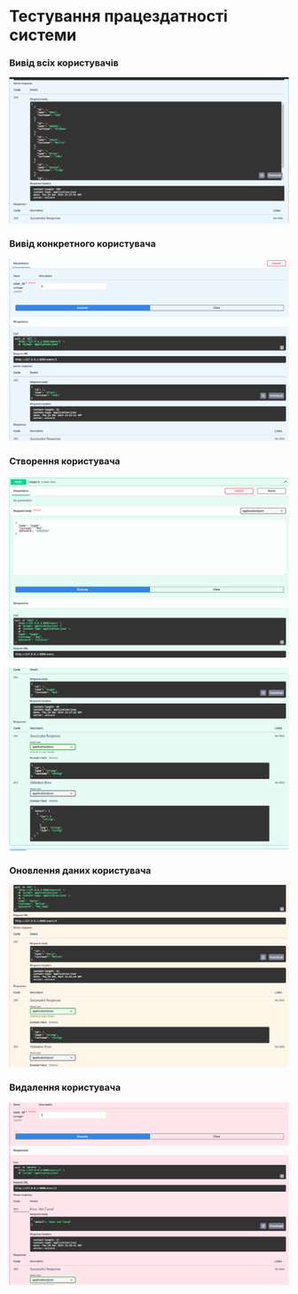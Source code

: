 # Тестування працездатності системи

### Вивід всіх користувачів


![](../../test/test_images/get_all.png)


### Вивід конкретного користувача

![](../../test/test_images/get_special_user.png)


### Створення користувача

![](../../test/test_images/create_one.png)

![](../../test/test_images/create_last.png)


### Оновлення даних користувача

![](../../test/test_images/update.png)


### Видалення користувача 

![](../../test/test_images/delete.png)